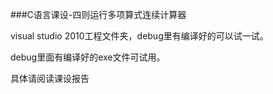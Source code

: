 ###C语言课设-四则运行多项算式连续计算器

visual studio 2010工程文件夹，debug里有编译好的可以试一试。

debug里面有编译好的exe文件可试用。

具体请阅读课设报告
